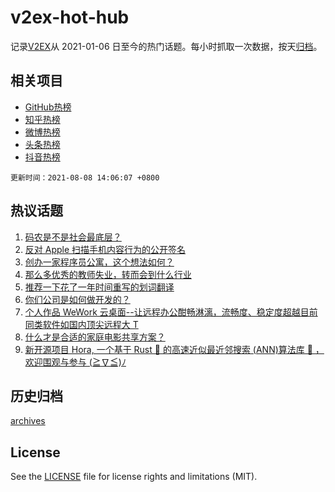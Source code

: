 # v2ex-hot-hub

 记录[V2EX](https://www.v2ex.com/)从 2021-01-06 日至今的热门话题。每小时抓取一次数据，按天[归档](archives)。
 
 ## 相关项目

- [GitHub热榜](https://github.com/snaildev/github-hot-hub)
- [知乎热榜](https://github.com/snaildev/zhihu-hot-hub)
- [微博热榜](https://github.com/snaildev/weibo-hot-hub)
- [头条热榜](https://github.com/snaildev/toutiao-hot-hub)
- [抖音热榜](https://github.com/snaildev/douyin-hot-hub)


 `更新时间：2021-08-08 14:06:07 +0800`

## 热议话题

1. [码农是不是社会最底层？](https://www.v2ex.com/t/794335)
1. [反对 Apple 扫描手机内容行为的公开签名](https://www.v2ex.com/t/794268)
1. [创办一家程序员公寓，这个想法如何？](https://www.v2ex.com/t/794277)
1. [那么多优秀的教师失业，转而会到什么行业](https://www.v2ex.com/t/794317)
1. [推荐一下花了一年时间重写的划词翻译](https://www.v2ex.com/t/794286)
1. [你们公司是如何做开发的？](https://www.v2ex.com/t/794293)
1. [个人作品 WeWork 云桌面--让远程办公酣畅淋漓，流畅度、稳定度超越目前同类软件如国内顶尖远程大 T](https://www.v2ex.com/t/794365)
1. [什么才是合适的家庭电影共享方案？](https://www.v2ex.com/t/794360)
1. [新开源项目 Hora, 一个基于 Rust 🦀 的高速近似最近邻搜索 (ANN)算法库 🚀 ，欢迎围观与参与 (≧∇≦)ﾉ](https://www.v2ex.com/t/794292)

## 历史归档

[archives](archives)

## License

See the [LICENSE](LICENSE) file for license rights and limitations (MIT).
